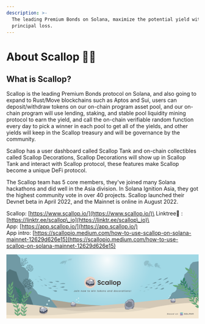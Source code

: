 ```yaml
---
description: >-
  The leading Premium Bonds on Solana, maximize the potential yield with no
  principal loss.
---
```


# About Scallop 🦪🍴

## **What is Scallop?**

Scallop is the leading Premium Bonds protocol on Solana, and also going to expand to Rust/Move blockchains such as Aptos and Sui, users can deposit/withdraw tokens on our on-chain program asset pool, and our on-chain program will use lending, staking, and stable pool liquidity mining protocol to earn the yield, and call the on-chain verifiable random function every day to pick a winner in each pool to get all of the yields, and other yields will keep in the Scallop treasury and will be governance by the community.

Scallop has a user dashboard called Scallop Tank and on-chain collectibles called Scallop Decorations, Scallop Decorations will show up in Scallop Tank and interact with Scallop protocol, these features make Scallop become a unique DeFi protocol.

The Scallop team has 5 core members, they've joined many Solana hackathons and did well in the Asia division. In Solana Ignition Asia, they got the highest community vote in over 40 projects. Scallop launched their Devnet beta in April 2022, and the Mainnet is online in August 2022.

Scallop: [https://www.scallop.io/](https://www.scallop.io/)\
Linktree🌲 : [https://linktr.ee/scallop\_io](https://linktr.ee/scallop\_io)\
\
App: [https://app.scallop.io/](https://app.scallop.io/) \
App intro: [https://scallopio.medium.com/how-to-use-scallop-on-solana-mainnet-12629d626e15](https://scallopio.medium.com/how-to-use-scallop-on-solana-mainnet-12629d626e15)

![](.gitbook/assets/scallop-feng-mian-0926.png)

